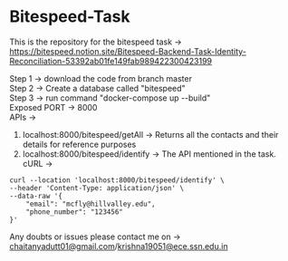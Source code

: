 # Bitespeed-Task


This is the repository for the bitespeed task -> https://bitespeed.notion.site/Bitespeed-Backend-Task-Identity-Reconciliation-53392ab01fe149fab989422300423199

Step 1 -> download the code from branch master <br />
Step 2 -> Create a database called "bitespeed" <br />
Step 3 -> run command "docker-compose up --build" <br />
Exposed PORT -> 8000 <br />
APIs -> <br />
1) localhost:8000/bitespeed/getAll -> Returns all the contacts and their details for reference purposes <br />
2) localhost:8000/bitespeed/identify -> The API mentioned in the task. <br />
cURL ->
```
curl --location 'localhost:8000/bitespeed/identify' \
--header 'Content-Type: application/json' \
--data-raw '{
	"email": "mcfly@hillvalley.edu",
	"phone_number": "123456"
}'
```

Any doubts or issues please contact me on -> chaitanyadutt01@gmail.com/krishna19051@ece.ssn.edu.in

